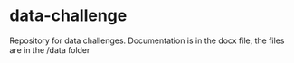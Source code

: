 # data-challenge
Repository for data challenges. Documentation is in the docx file, the files are in the /data folder
